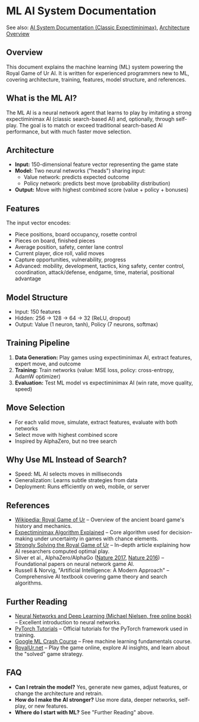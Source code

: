 # ML AI System Documentation

See also: [AI System Documentation (Classic Expectiminimax)](./ai-system.md), [Architecture Overview](./architecture-overview.md)

## Overview

This document explains the machine learning (ML) system powering the Royal Game of Ur AI. It is written for experienced programmers new to ML, covering architecture, training, features, model structure, and references.

## What is the ML AI?

The ML AI is a neural network agent that learns to play by imitating a strong expectiminimax AI (classic search-based AI) and, optionally, through self-play. The goal is to match or exceed traditional search-based AI performance, but with much faster move selection.

## Architecture

- **Input:** 150-dimensional feature vector representing the game state
- **Model:** Two neural networks ("heads") sharing input:
  - Value network: predicts expected outcome
  - Policy network: predicts best move (probability distribution)
- **Output:** Move with highest combined score (value + policy + bonuses)

## Features

The input vector encodes:

- Piece positions, board occupancy, rosette control
- Pieces on board, finished pieces
- Average position, safety, center lane control
- Current player, dice roll, valid moves
- Capture opportunities, vulnerability, progress
- Advanced: mobility, development, tactics, king safety, center control, coordination, attack/defense, endgame, time, material, positional advantage

## Model Structure

- Input: 150 features
- Hidden: 256 → 128 → 64 → 32 (ReLU, dropout)
- Output: Value (1 neuron, tanh), Policy (7 neurons, softmax)

## Training Pipeline

1. **Data Generation:** Play games using expectiminimax AI, extract features, expert move, and outcome
2. **Training:** Train networks (value: MSE loss, policy: cross-entropy, AdamW optimizer)
3. **Evaluation:** Test ML model vs expectiminimax AI (win rate, move quality, speed)

## Move Selection

- For each valid move, simulate, extract features, evaluate with both networks
- Select move with highest combined score
- Inspired by AlphaZero, but no tree search

## Why Use ML Instead of Search?

- Speed: ML AI selects moves in milliseconds
- Generalization: Learns subtle strategies from data
- Deployment: Runs efficiently on web, mobile, or server

## References

- [Wikipedia: Royal Game of Ur](https://en.wikipedia.org/wiki/Royal_Game_of_Ur) – Overview of the ancient board game's history and mechanics.
- [Expectiminimax Algorithm Explained](https://en.wikipedia.org/wiki/Backgammon#Computer_play) – Core algorithm used for decision-making under uncertainty in games with chance elements.
- [Strongly Solving the Royal Game of Ur](https://royalur.net/articles/solving/) – In-depth article explaining how AI researchers computed optimal play.
- Silver et al., AlphaZero/AlphaGo ([Nature 2017](https://www.nature.com/articles/nature24270), [Nature 2016](https://www.nature.com/articles/nature16961)) – Foundational papers on neural network game AI.
- Russell & Norvig, "Artificial Intelligence: A Modern Approach" – Comprehensive AI textbook covering game theory and search algorithms.

## Further Reading

- [Neural Networks and Deep Learning (Michael Nielsen, free online book)](http://neuralnetworksanddeeplearning.com/) – Excellent introduction to neural networks.
- [PyTorch Tutorials](https://pytorch.org/tutorials/) – Official tutorials for the PyTorch framework used in training.
- [Google ML Crash Course](https://developers.google.com/machine-learning/crash-course) – Free machine learning fundamentals course.
- [RoyalUr.net](https://royalur.net/) – Play the game online, explore AI insights, and learn about the "solved" game strategy.

## FAQ

- **Can I retrain the model?** Yes, generate new games, adjust features, or change the architecture and retrain.
- **How do I make the AI stronger?** Use more data, deeper networks, self-play, or new features.
- **Where do I start with ML?** See "Further Reading" above.
